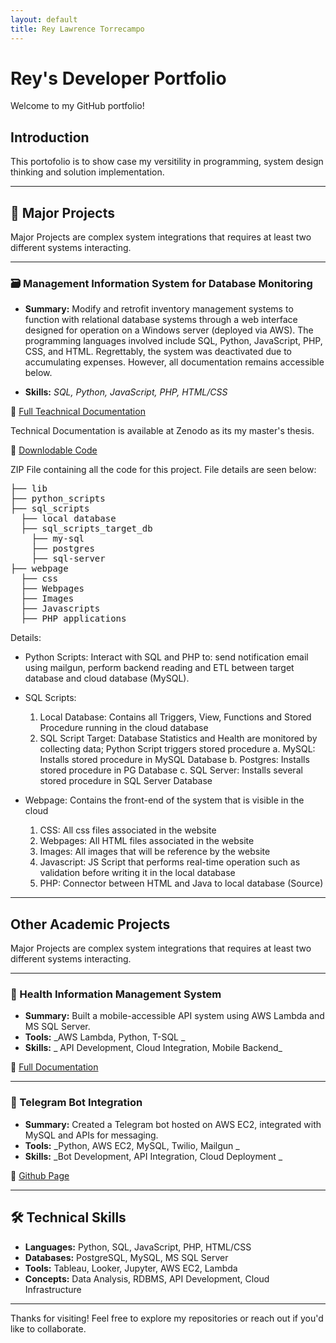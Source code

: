 ```yaml
---
layout: default
title: Rey Lawrence Torrecampo
---
```


# Rey's Developer Portfolio

Welcome to my GitHub portfolio! 

## Introduction

This portofolio is to show case my versitility in programming, system design thinking and solution implementation.

---
## 📓 Major Projects

Major Projects are complex system integrations that requires at least two different systems interacting.

---
### 🗃️ Management Information System for Database Monitoring
- **Summary:** Modify and retrofit inventory management systems to function with relational database systems through a web interface designed for operation on a Windows server (deployed via AWS). The programming languages involved include SQL, Python, JavaScript, PHP, CSS, and HTML. Regrettably, the system was deactivated due to accumulating expenses. However, all documentation remains accessible below.

- **Skills:** _SQL, Python, JavaScript, PHP, HTML/CSS_

🔗 [Full Teachnical Documentation](https://zenodo.org/records/8176445)

Technical Documentation is available at Zenodo as its my master's thesis.

🔗 [Downlodable Code](https://drive.google.com/file/d/146v9wPhX5-dBpkKzB4cDE1c8oXRO9dtK/view?usp=sharing)

ZIP File containing all the code for this project. File details are seen below:

<pre>
├── lib
├── python_scripts
├── sql_scripts
  ├── local database
  ├── sql_scripts_target_db
    ├── my-sql
    ├── postgres
    ├── sql-server
├── webpage
  ├── css
  ├── Webpages
  ├── Images
  ├── Javascripts
  ├── PHP applications
</pre>

Details:
- Python Scripts: Interact with SQL and PHP to: send notification email using mailgun, perform backend reading and ETL between target database and cloud database (MySQL).

- SQL Scripts:
  1. Local Database: Contains all Triggers, View, Functions and Stored Procedure running in the cloud database
  2. SQL Script Target: Database Statistics and Health are monitored by collecting data; Python Script triggers stored procedure
    a. MySQL: Installs stored procedure in MySQL Database
    b. Postgres: Installs stored procedure in PG Database
    c. SQL Server: Installs several stored procedure in SQL Server Database

- Webpage: Contains the front-end of the system that is visible in the cloud
  1. CSS: All css files associated in the website
  2. Webpages: All HTML files associated in the website
  3. Images: All images that will be reference by the website
  4. Javascript: JS Script that performs real-time operation such as validation before writing it in the local database
  5. PHP: Connector between HTML and Java to local database (Source)

---
## Other Academic Projects

Major Projects are complex system integrations that requires at least two different systems interacting.

---

### 🏥 Health Information Management System
- **Summary:** Built a mobile-accessible API system using AWS Lambda and MS SQL Server.  
- **Tools:** _AWS Lambda, Python, T-SQL _
- **Skills:** _ API Development, Cloud Integration, Mobile Backend_

🔗 [Full Documentation](https://drive.google.com/file/d/17rDCuWskhmumeTC5LrPi2npBAy99ulI4/view?usp=drive_link)

---

### 🤖 Telegram Bot Integration
- **Summary:** Created a Telegram bot hosted on AWS EC2, integrated with MySQL and APIs for messaging.  
- **Tools:** _Python, AWS EC2, MySQL, Twilio, Mailgun _
- **Skills:** _Bot Development, API Integration, Cloud Deployment  _

🔗 [Github Page](https://renece153.github.io/telegram_bot/)

---

## 🛠️ Technical Skills
- **Languages:** Python, SQL, JavaScript, PHP, HTML/CSS
- **Databases:** PostgreSQL, MySQL, MS SQL Server
- **Tools:** Tableau, Looker, Jupyter, AWS EC2, Lambda
- **Concepts:** Data Analysis, RDBMS, API Development, Cloud Infrastructure

---

Thanks for visiting! Feel free to explore my repositories or reach out if you'd like to collaborate.
